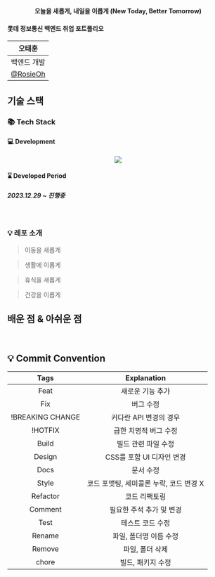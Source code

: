 <p align="center">
  <strong>오늘을 새롭게, 내일을 이롭게 (New Today, Better Tomorrow)</strong>
</p>

#### 롯데 정보통신 백엔드 취업 포트폴리오

|                  오태훈              |     
|:---------------------------------:|
|              백엔드 개발 | 
| [@RosieOh](https://github.com/rosieoh) | 

## 기술 스택

### 📚 Tech Stack
#### 💻 Development
<p align="center">
  <img src="https://skillicons.dev/icons?i=java,spring,mysql,javascript,jquery& perline="/>
</p>

#### ⌛ Developed Period
##### 2023.12.29 ~ 진행중


<br>

### 💡 레포 소개
> 이동을 새롭게

> 생활에 이롭게

> 휴식을 새롭게

> 건강을 이롭게


## 배운 점 & 아쉬운 점

<p align="justify">

</p>

<br>

## 💡 Commit Convention

|       Tags       |               Explanation               |
| :--------------: | :-------------------------------------: |
|       Feat       |            새로운 기능 추가             |
|       Fix        |                버그 수정                |
| !BREAKING CHANGE |         커다란 API 변경의 경우          |
|     !HOTFIX      |          급한 치명적 버그 수정          |
|      Build       |           빌드 관련 파일 수정           |
|      Design      |        CSS를 포함 UI 디자인 변경        |
|       Docs       |                문서 수정                |
|      Style       | 코드 포맷팅, 세미콜론 누락, 코드 변경 X |
|     Refactor     |              코드 리팩토링              |
|     Comment      |        필요한 주석 추가 및 변경         |
|       Test       |            테스트 코드 수정             |
|      Rename      |         파일, 폴더명 이름 수정          |
|      Remove      |             파일, 폴더 삭제             |
|      chore       |            빌드, 패키지 수정            |
